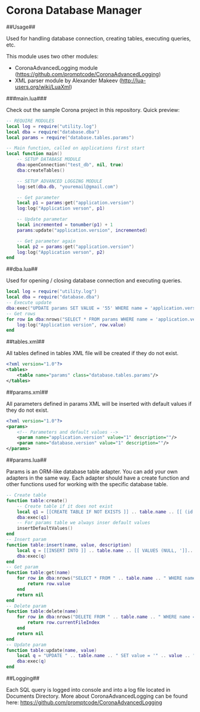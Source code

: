 Corona Database Manager
=====================

##Usage##

Used for handling database connection, creating tables, executing queries, etc.

This module uses two other modules: 
* CoronaAdvancedLogging module (https://github.com/promptcode/CoronaAdvancedLogging)
* XML parser module by Alexander Makeev (http://lua-users.org/wiki/LuaXml)

###main.lua###

Check out the sample Corona project in this repository. Quick preview:

```lua
-- REQUIRE MODULES
local log = require("utility.log")
local dba = require("database.dba")
local params = require("database.tables.params")

-- Main function, called on applications first start
local function main()
	-- SETUP DATABASE MODULE
	dba:openConnection("test_db", nil, true) 
	dba:createTables()

	-- SETUP ADVANCED LOGGING MODULE
	log:set(dba.db, "youremail@gmail.com")

	-- Get parameter
	local p1 = params:get("application.version")
	log:log("Application verson", p1)

	-- Update parametar
	local incremented = tonumber(p1) + 1
	params:update("application.version", incremented)	

	-- Get parameter again
	local p2 = params:get("application.version")
	log:log("Application verson", p2)	
end
```

##dba.lua##

Used for opening / closing database connection and executing queries.

```lua
local log = require("utility.log")
local dba = require("database.dba")
-- Execute update
dba:exec("UPDATE params SET VALUE = '55' WHERE name = 'application.version'")
-- Get rows
for row in dba:nrows("SELECT * FROM params WHERE name = 'application.version'") do
	log:log("Application version", row.value)
end
```

##tables.xml##

All tables defined in tables XML file will be created if they do not exist.

```xml
<?xml version="1.0"?>
<tables>
	<table name="params" class="database.tables.params"/>
</tables>
```

##params.xml##

All parameters defined in params XML will be inserted with default values if they do not exist.

```xml
<?xml version="1.0"?>
<params>
	<!-- Parameters and default values -->
	<param name="application.version" value="1" description=""/>
	<param name="database.version" value="1" description=""/>
</params>
```

##params.lua##

Params is an ORM-like database table adapter. You can add your own adapters in the same way. Each adapter should have a create function and other functions used for working with the specific database table.

```lua
-- Create table
function table:create()
	-- Create table if it does not exist
	local q1 = [[CREATE TABLE IF NOT EXISTS ]] .. table.name .. [[ (id INTEGER PRIMARY KEY autoincrement, name, value, description);]]
	dba:exec(q1)
	-- For params table we always inser default values
	insertDefaultValues()
end
-- Insert param
function table:insert(name, value, description)
	local q = [[INSERT INTO ]] .. table.name .. [[ VALUES (NULL, ']].. name .. [[', ']].. value .. [[', ']].. description .. [[');]]
	dba:exec(q)
end
-- Get param
function table:get(name)
	for row in dba:nrows("SELECT * FROM " .. table.name .. " WHERE name = '" .. name .. "'") do
		return row.value
	end
	return nil
end
-- Delete param
function table:delete(name)
	for row in dba:nrows("DELETE FROM " .. table.name .. " WHERE name = '" .. name .. "'") do
		return row.currentFileIndex
	end
	return nil
end
-- Update param
function table:update(name, value)
	local q = "UPDATE " .. table.name .. " SET value = '" .. value .. "' WHERE name = '" .. name .. "'"
	dba:exec(q)
end
```

##Logging##

Each SQL query is logged into console and into a log file located in Documents Directory.
More about CoronaAdvancedLogging can be found here: https://github.com/promptcode/CoronaAdvancedLogging


